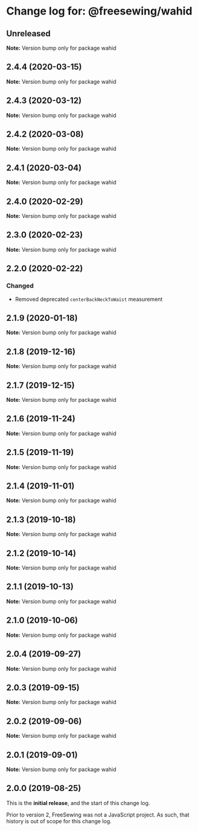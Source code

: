 # Change log for: @freesewing/wahid


## Unreleased

**Note:** Version bump only for package wahid


## 2.4.4 (2020-03-15)

**Note:** Version bump only for package wahid


## 2.4.3 (2020-03-12)

**Note:** Version bump only for package wahid


## 2.4.2 (2020-03-08)

**Note:** Version bump only for package wahid


## 2.4.1 (2020-03-04)

**Note:** Version bump only for package wahid


## 2.4.0 (2020-02-29)

**Note:** Version bump only for package wahid


## 2.3.0 (2020-02-23)

**Note:** Version bump only for package wahid


## 2.2.0 (2020-02-22)

### Changed

 - Removed deprecated `centerBackNeckToWaist` measurement
## 2.1.9 (2020-01-18)

**Note:** Version bump only for package wahid


## 2.1.8 (2019-12-16)

**Note:** Version bump only for package wahid


## 2.1.7 (2019-12-15)

**Note:** Version bump only for package wahid


## 2.1.6 (2019-11-24)

**Note:** Version bump only for package wahid


## 2.1.5 (2019-11-19)

**Note:** Version bump only for package wahid


## 2.1.4 (2019-11-01)

**Note:** Version bump only for package wahid


## 2.1.3 (2019-10-18)

**Note:** Version bump only for package wahid


## 2.1.2 (2019-10-14)

**Note:** Version bump only for package wahid


## 2.1.1 (2019-10-13)

**Note:** Version bump only for package wahid


## 2.1.0 (2019-10-06)

**Note:** Version bump only for package wahid


## 2.0.4 (2019-09-27)

**Note:** Version bump only for package wahid


## 2.0.3 (2019-09-15)

**Note:** Version bump only for package wahid


## 2.0.2 (2019-09-06)

**Note:** Version bump only for package wahid


## 2.0.1 (2019-09-01)

**Note:** Version bump only for package wahid




## 2.0.0 (2019-08-25)

This is the **initial release**, and the start of this change log.

Prior to version 2, FreeSewing was not a JavaScript project.
As such, that history is out of scope for this change log.
